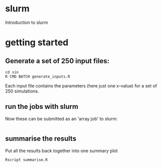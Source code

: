 # slurm
Introduction to slurm


# getting started


## Generate a set of 250 input files:

```
cd sin
R CMD BATCH generate_inputs.R
```

Each input file contains the parameters (here just one x-value) for a
set of 250 simulations.

## run the jobs with slurm
Now these can be submitted as an 'array job' to slurm:

```

```

## summarise the results

Put all the results back together into one summary plot

```
Rscript summarise.R
```

